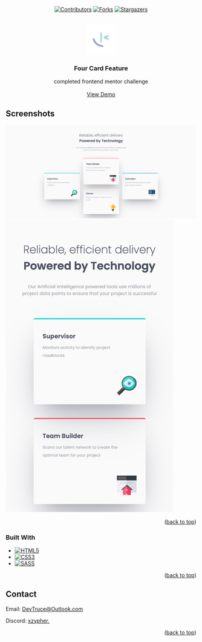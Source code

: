 <a id="readme-top"></a>

<div align="center">

[![Contributors][contributors-icon]][contributors-link]
[![Forks][forks-icon]][forks-link]
[![Stargazers][stars-icon]][stars-link]

</div>

<!-- PROJECT LOGO -->
<br />
<div align="center">
  <a href="https://github.com/DevTruce/four-card-feature">
    <img src="src/imgs/favicon-32x32.png" alt="Logo" width="80" height="80">
  </a>

<h3 align="center">Four Card Feature</h3>

  <p align="center">
    completed frontend mentor challenge
    <br />
    <br />
    <a href="https://devtruce.github.io/four-card-feature/" target="_blank">View Demo</a>
  </p>
</div>

<!-- ABOUT THE PROJECT -->

## Screenshots

[![Product Name Screen Shot][product-screenshot]](product-link)
[![Product Name Screen Shot][product-screenshot2]](product-link)

<p align="right">(<a href="#readme-top">back to top</a>)</p>

### Built With

- [![HTML5][html5-icon]][html5-link]
- [![CSS3][css3-icon]][css3-link]
- [![SASS][sass-icon]][sass-link]

<p align="right">(<a href="#readme-top">back to top</a>)</p>

<!-- CONTACT -->

## Contact

Email: [DevTruce@Outlook.com]()

Discord: [xzypher.]()

<p align="right">(<a href="#readme-top">back to top</a>)</p>

<!-- #### MARKDOWN LINKS & IMAGES #### -->

<!-- ## GitHub ##-->
<!-- links -->

[contributors-link]: https://github.com/DevTruce/four-card-feature/graphs/contributors
[forks-link]: https://github.com/DevTruce/four-card-feature/network/members
[stars-link]: https://github.com/DevTruce/four-card-feature/stargazers

<!-- icons -->

[contributors-icon]: https://img.shields.io/github/contributors/DevTruce/four-card-feature.svg?style=for-the-badge
[forks-icon]: https://img.shields.io/github/forks/DevTruce/four-card-feature.svg?style=for-the-badge
[stars-icon]: https://img.shields.io/github/stars/DevTruce/four-card-feature.svg?style=for-the-badge

<!-- ## Project ## -->

[product-screenshot]: src/imgs/project-view.png
[product-screenshot2]: src/imgs/project-view2.png
[product-link]: https://devtruce.github.io/four-card-feature/

<!-- ## Tech & Tools ## -->
<!-- links -->

[html5-link]: https://html-icon/
[css3-link]: https://css3-icon/
[sass-link]: https://sass-lang.com/

<!-- icons -->

[html5-icon]: https://img.shields.io/badge/HTML5-orange?style=for-the-badge&logo=html5&logoColor=white
[css3-icon]: https://img.shields.io/badge/CSS3-blue?style=for-the-badge&logo=CSS3&logoColor=white
[sass-icon]: https://img.shields.io/badge/SASS-AA77FF?style=for-the-badge&logo=SASS&logoColor=white
